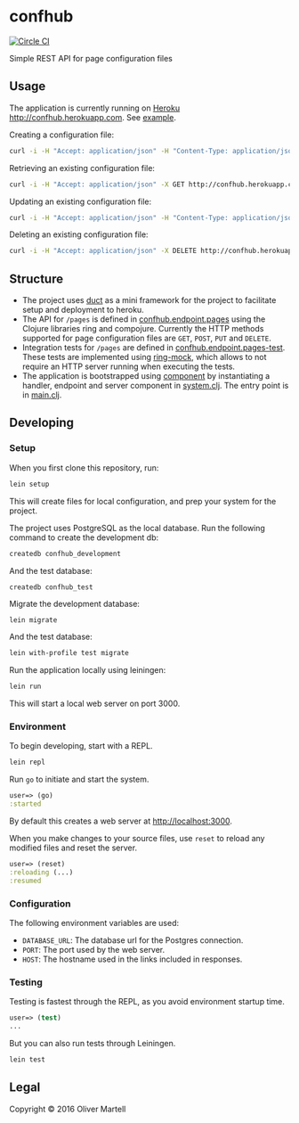 # confhub
[![Circle CI](https://circleci.com/gh/omartell/confhub.svg?style=svg&circle-token=e5148f66f7b6a89c42504a513f315769d047e04a)](https://circleci.com/gh/omartell/confhub)

Simple REST API for page configuration files

## Usage

The application is currently running on [Heroku](http://heroku.com) http://confhub.herokuapp.com. See [example](http://confhub.herokuapp.com/pages/breaking-news).

Creating a configuration file:

```sh
curl -i -H "Accept: application/json" -H "Content-Type: application/json" -X POST -d '{"page": {"id":"home", "foo": "bar"}}' http://confhub.herokuapp.com/pages
```

Retrieving an existing configuration file:
```sh
curl -i -H "Accept: application/json" -X GET http://confhub.herokuapp.com/pages/home
```

Updating an existing configuration file:
```sh
curl -i -H "Accept: application/json" -H "Content-Type: application/json" -X PUT -d '{"page": {"id":"home", "bar": "bar"}}' http://confhub.herokuapp.com/pages/home
```

Deleting an existing configuration file:
```sh
curl -i -H "Accept: application/json" -X DELETE http://confhub.herokuapp.com/pages/home
```

## Structure
- The project uses [duct](http://github.com/weavejester/duct) as a mini framework for the project to facilitate setup and deployment to heroku.
- The API for `/pages` is defined in [confhub.endpoint.pages](https://github.com/omartell/confhub/blob/master/src/confhub/endpoint/pages.clj) using the Clojure libraries ring and compojure. Currently the HTTP methods supported for page configuration files are `GET`, `POST`, `PUT` and `DELETE`.
- Integration tests for `/pages` are defined in [confhub.endpoint.pages-test](https://github.com/omartell/confhub/blob/master/test/confhub/endpoint/pages_test.clj). These tests are implemented using [ring-mock](https://github.com/ring-clojure/ring-mock), which allows to not require an HTTP server running when executing the tests.
- The application is bootstrapped using [component](http://github.com/stuartsierra/component) by instantiating a handler, endpoint and server component in [system.clj](https://github.com/omartell/confhub/blob/master/src/confhub/system.clj). The entry point is in [main.clj](https://github.com/omartell/confhub/blob/master/src/confhub/main.clj).

## Developing


### Setup

When you first clone this repository, run:

```sh
lein setup
```

This will create files for local configuration, and prep your system for the project.

The project uses PostgreSQL as the local database. Run the following command to create the development db:
```sh
createdb confhub_development
```
And the test database:
```sh
createdb confhub_test
```

Migrate the development database:

```db
lein migrate
```

And the test database:

```sh
lein with-profile test migrate
```

Run the application locally using leiningen:

```sh
lein run

```
This will start a local web server on port 3000.
### Environment

To begin developing, start with a REPL.

```sh
lein repl
```

Run `go` to initiate and start the system.

```clojure
user=> (go)
:started
```

By default this creates a web server at <http://localhost:3000>.

When you make changes to your source files, use `reset` to reload any
modified files and reset the server.

```clojure
user=> (reset)
:reloading (...)
:resumed
```

### Configuration

The following environment variables are used:
- `DATABASE_URL`: The database url for the Postgres connection.
- `PORT`: The port used by the web server.
- `HOST`: The hostname used in the links included in responses.

### Testing

Testing is fastest through the REPL, as you avoid environment startup
time.

```clojure
user=> (test)
...
```

But you can also run tests through Leiningen.

```sh
lein test
```

## Legal

Copyright © 2016 Oliver Martell
